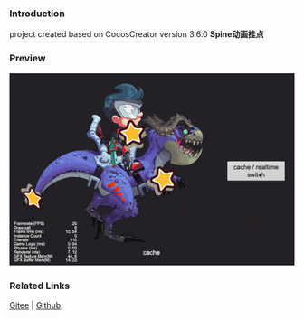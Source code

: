 ### Introduction

project created based on CocosCreator version 3.6.0 **Spine动画挂点** 

### Preview
![image](../../../gif/202203/2022030222.gif)

### Related Links
[Gitee](https://gitee.com/mirrors_cocos-creator/test-cases-3d/tree/v3.0/assets/cases/spine) | [Github](https://github.com/cocos-creator/test-cases-3d/tree/v3.0/assets/cases/spine)